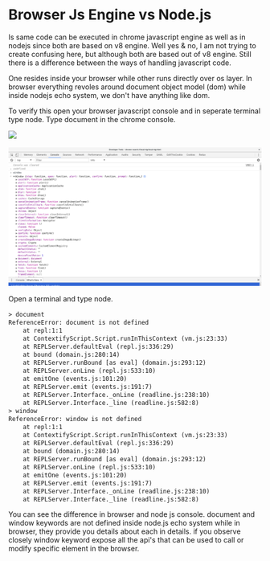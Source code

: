 # Browser Js Engine vs Node.js

Is same code can be executed in chrome javascript engine as well as in nodejs since both are based on v8 engine. Well yes & no, I am not trying to create confusing here, but although both are based out of v8 engine. Still there is a difference between the ways of handling javascript code.

One resides inside your browser while other runs directly over os layer. In browser everything revoles around document object model \(dom\) while inside nodejs echo system, we don't have anything like dom.

To verify this open your browser javascript console and in seperate terminal type node. Type document in the chrome console.

![](https://akoserwal.gitbooks.io/how-it-feels-to-learn-javascript/content/assets/Screenshot%20from%202017-06-17%2020-50-26.png)

![](../.gitbook/assets/screenshot-from-2017-06-17-21-02-05.png)

Open a terminal and type node.

```text
> document
ReferenceError: document is not defined
    at repl:1:1
    at ContextifyScript.Script.runInThisContext (vm.js:23:33)
    at REPLServer.defaultEval (repl.js:336:29)
    at bound (domain.js:280:14)
    at REPLServer.runBound [as eval] (domain.js:293:12)
    at REPLServer.onLine (repl.js:533:10)
    at emitOne (events.js:101:20)
    at REPLServer.emit (events.js:191:7)
    at REPLServer.Interface._onLine (readline.js:238:10)
    at REPLServer.Interface._line (readline.js:582:8)
> window
ReferenceError: window is not defined
    at repl:1:1
    at ContextifyScript.Script.runInThisContext (vm.js:23:33)
    at REPLServer.defaultEval (repl.js:336:29)
    at bound (domain.js:280:14)
    at REPLServer.runBound [as eval] (domain.js:293:12)
    at REPLServer.onLine (repl.js:533:10)
    at emitOne (events.js:101:20)
    at REPLServer.emit (events.js:191:7)
    at REPLServer.Interface._onLine (readline.js:238:10)
    at REPLServer.Interface._line (readline.js:582:8)
```

You can see the difference in browser and node js console. document and window keywords are not defined inside node.js echo system while in browser, they provide you details about each in details. if you observe closely window keyword expose all the api's that can be used to call or modify specific element in the browser.[  
](https://akoserwal.gitbooks.io/how-it-feels-to-learn-javascript/content/chapter1/nodejs.html)


